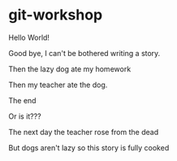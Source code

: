 # git-workshop

Hello World!

Good bye, I can't be bothered writing a story.


Then the lazy dog
ate my homework

Then my teacher ate the dog. 

The end

Or is it???

The next day the teacher rose from the dead

But dogs aren't lazy so this story is fully cooked
